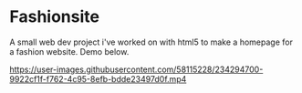# Fashionsite
A small web dev project i've worked on with html5 to make a homepage for a fashion website. Demo below.


https://user-images.githubusercontent.com/58115228/234294700-9922cf1f-f762-4c95-8efb-bdde23497d0f.mp4

